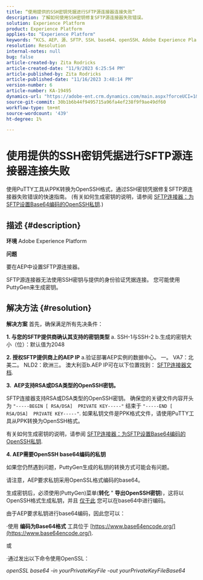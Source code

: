 ```yaml
---
title: “使用提供的SSH密钥凭据进行SFTP源连接器连接失败”
description: 了解如何使用SSH密钥修复SFTP源连接器失败错误。
solution: Experience Platform
product: Experience Platform
applies-to: "Experience Platform"
keywords: “KCS、AEP、源、SFTP、SSH、base64、openSSH、Adobe Experience Platform、故障排除、连接器、失败连接、SSH密钥凭据”
resolution: Resolution
internal-notes: null
bug: false
article-created-by: Zita Rodricks
article-created-date: "11/9/2023 6:25:54 PM"
article-published-by: Zita Rodricks
article-published-date: "11/16/2023 3:48:14 PM"
version-number: 6
article-number: KA-19495
dynamics-url: "https://adobe-ent.crm.dynamics.com/main.aspx?forceUCI=1&pagetype=entityrecord&etn=knowledgearticle&id=1b71a96a-2d7f-ee11-8179-6045bd006793"
source-git-commit: 30b1b6b44f9495715a96fa4ef238f9f9ae49df60
workflow-type: tm+mt
source-wordcount: '439'
ht-degree: 1%

---
```


# 使用提供的SSH密钥凭据进行SFTP源连接器连接失败


使用PuTTY工具从PPK转换为OpenSSH格式，通过SSH密钥凭据修复SFTP源连接器失败错误的快速指南。 (有关如何生成密钥的说明，请参阅 [SFTP连接器：为SFTP设置Base64编码的OpenSSH私钥](https://experienceleague.adobe.com/docs/experience-platform/sources/connectors/cloud-storage/sftp.html#set-up-a-base64-encoded-openssh-private-key-for-sftp).)

## 描述 {#description}


<b>环境</b>
Adobe Experience Platform

<b>问题</b>

要在AEP中设置SFTP源连接器。

SFTP源连接器无法使用SSH密钥与提供的身份验证凭据连接。 您可能使用PuttyGen来生成密钥。


## 解决方法 {#resolution}


<b>解决方案</b>
首先，确保满足所有先决条件：

<b>1. 与您的SFTP提供商确认其支持的密钥类型</b>
a. SSH-1与SSH-2 b.生成的密钥大小（位）：默认值为2048

<b>2. 授权SFTP提供商上的AEP IP</b>
a.验证部署AEP实例的数据中心。
一。 VA7：北美二。 NLD2：欧洲三。 澳大利亚b.AEP IP可在以下位置找到： [SFTP连接器文档](https://experienceleague.adobe.com/docs/experience-platform/sources/connectors/cloud-storage/sftp.html).



<b>3.  AEP支持RSA或DSA类型的OpenSSH密钥。</b>

SFTP连接器支持RSA或DSA类型的OpenSSH密钥。 确保您的关键文件内容开头为 `"-----BEGIN [ RSA/DSA]  PRIVATE KEY-----"` 结束于 `"-----END [ RSA/DSA]  PRIVATE KEY-----"`. 如果私钥文件是PPK格式文件，请使用PuTTY工具从PPK转换为OpenSSH格式。

有关如何生成密钥的说明，请参阅 [SFTP连接器：为SFTP设置Base64编码的OpenSSH私钥](https://experienceleague.adobe.com/docs/experience-platform/sources/connectors/cloud-storage/sftp.html#set-up-a-base64-encoded-openssh-private-key-for-sftp).



<b>4. AEP需要OpenSSH base64编码的私钥 </b>



如果您仍然遇到问题，PuttyGen生成的私钥的转换方式可能会有问题。

请注意，AEP要求私钥采用OpenSSL格式编码的base64。

生成密钥后，必须使用(PuttyGen)菜单(<b>转化</b> &quot; <b>导出OpenSSH密钥</b>)，这将以OpenSSH格式生成私钥，并且 <u>仅于此</u> 您可以在base64中进行编码。

由于AEP要求私钥进行base64编码，因此您可以：

·使用 <b>编码为Base64格式</b> 工具位于 [https://www.base64encode.org/](https://www.base64encode.org/).

或

·通过发出以下命令使用OpenSSL：

*openSSL base64 -in yourPrivateKeyFile -out yourPrivateKeyFileBase64*










